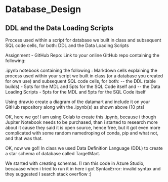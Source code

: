 # Database_Design

## DDL and the Data Loading Scripts 
Process used within a script for database we built in class and subsequent SQL code cells, for both: DDL and the Data Loading Scripts 

Assignment - GitHub Repo:
Link to your online GitHub repo containing the following:

.ipynb notebook containing the following :
Markdown cells explaining the process used within your script we built in class (or a database you created for own use) and subsequent SQL code cells, for both: -- the DDL (table builds) - 5pts for the MDL and 5pts for the SQL Code itself and -- the Data Loading Scripts - 5pts for the MDL and 5pts for the SQL Code itself

Using draw.io create a diagram of the datamart and include it on your GitHub repository along with the .ipynb(s) as shown above (10 pts)

OK, here we go!
I am using Colab to create this .ipynb, because i though Jupiter Notebook needs to be purchased, than i started to research more about it cause they said it is open source, hence free, but it got even more complicated with some random namedroping of conda, pip and what not, and that was that.

OK, now we go!!
In class we used Data Definition Language (DDL) to create a star schema of database called TargetMart.

We started with creating schemas. (I ran this code in Azure Studio, becauase when i tried to run it in here i got SyntaxError: invalid syntax and they suggested I search stack overflow :)
